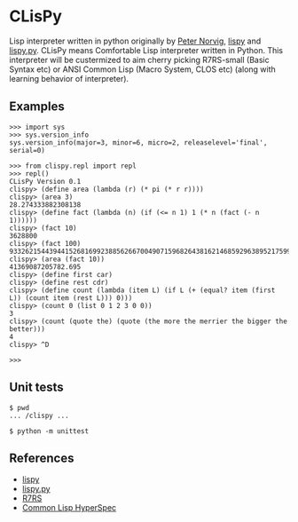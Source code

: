 # CLisPy
Lisp interpreter written in python originally by [Peter Norvig](http://norvig.com/), [lispy](http://norvig.com/lispy.html) and [lispy.py](http://norvig.com/lispy2.html). CLisPy means Comfortable Lisp interpreter written in Python. This interpreter will be custermized to aim cherry picking R7RS-small (Basic Syntax etc) or ANSI Common Lisp (Macro System, CLOS etc) (along with learning behavior of interpreter).

## Examples
```
>>> import sys
>>> sys.version_info
sys.version_info(major=3, minor=6, micro=2, releaselevel='final', serial=0)

>>> from clispy.repl import repl
>>> repl()
CLisPy Version 0.1
clispy> (define area (lambda (r) (* pi (* r r))))
clispy> (area 3)
28.274333882308138
clispy> (define fact (lambda (n) (if (<= n 1) 1 (* n (fact (- n 1))))))
clispy> (fact 10)
3628800
clispy> (fact 100)
93326215443944152681699238856266700490715968264381621468592963895217599993229915608941463976156518286253697920827223758251185210916864000000000000000000000000
clispy> (area (fact 10))
41369087205782.695
clispy> (define first car)
clispy> (define rest cdr)
clispy> (define count (lambda (item L) (if L (+ (equal? item (first L)) (count item (rest L))) 0)))
clispy> (count 0 (list 0 1 2 3 0 0))
3
clispy> (count (quote the) (quote (the more the merrier the bigger the better)))
4
clispy> ^D

>>>
```

## Unit tests
```
$ pwd
... /clispy ...

$ python -m unittest
```

## References
- [lispy](http://norvig.com/lispy.html)
- [lispy.py](http://norvig.com/lispy2.html)
- [R7RS](https://bitbucket.org/cowan/r7rs-wg1-infra/src/default/R7RSHomePage.md?fileviewer=file-view-default)
- [Common Lisp HyperSpec](http://www.lispworks.com/documentation/HyperSpec/Front/index.htm)
